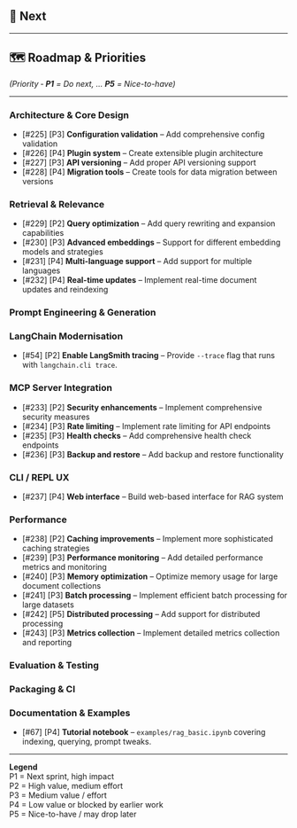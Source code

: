 ## 🚀 Next


---

## 🗺️ Roadmap & Priorities
*(Priority ‑ **P1** = Do next, … **P5** = Nice-to-have)*

---

### Architecture & Core Design

- [#225] [P3] **Configuration validation** – Add comprehensive config validation
- [#226] [P4] **Plugin system** – Create extensible plugin architecture
- [#227] [P3] **API versioning** – Add proper API versioning support
- [#228] [P4] **Migration tools** – Create tools for data migration between versions

### Retrieval & Relevance

- [#229] [P2] **Query optimization** – Add query rewriting and expansion capabilities
- [#230] [P3] **Advanced embeddings** – Support for different embedding models and strategies
- [#231] [P4] **Multi-language support** – Add support for multiple languages
- [#232] [P4] **Real-time updates** – Implement real-time document updates and reindexing

### Prompt Engineering & Generation

### LangChain Modernisation
- [#54] [P2] **Enable LangSmith tracing** – Provide `--trace` flag that runs with `langchain.cli trace`.


### MCP Server Integration

- [#233] [P2] **Security enhancements** – Implement comprehensive security measures
- [#234] [P3] **Rate limiting** – Implement rate limiting for API endpoints
- [#235] [P3] **Health checks** – Add comprehensive health check endpoints
- [#236] [P3] **Backup and restore** – Add backup and restore functionality


### CLI / REPL UX

- [#237] [P4] **Web interface** – Build web-based interface for RAG system

### Performance

- [#238] [P2] **Caching improvements** – Implement more sophisticated caching strategies
- [#239] [P3] **Performance monitoring** – Add detailed performance metrics and monitoring
- [#240] [P3] **Memory optimization** – Optimize memory usage for large document collections
- [#241] [P3] **Batch processing** – Implement efficient batch processing for large datasets
- [#242] [P5] **Distributed processing** – Add support for distributed processing
- [#243] [P3] **Metrics collection** – Implement detailed metrics collection and reporting

### Evaluation & Testing



### Packaging & CI


### Documentation & Examples
- [#67] [P4] **Tutorial notebook** – `examples/rag_basic.ipynb` covering indexing, querying, prompt tweaks.

---

**Legend**  
P1 = Next sprint, high impact  
P2 = High value, medium effort  
P3 = Medium value / effort  
P4 = Low value or blocked by earlier work  
P5 = Nice-to-have / may drop later

